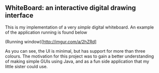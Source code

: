 ## WhiteBoard: an interactive digital drawing interface ##

This is my implementation of a very <i>simple</i> digital whiteboard. An example of the application running is found below

(Running window)[http://imgur.com/a/2hZRd]

As you can see, the UI is minimal, but has support for more than three colours. The motivation for this project was to gain a better understanding of making simple GUIs using Java, and as a fun side application that my little sister could use. 
